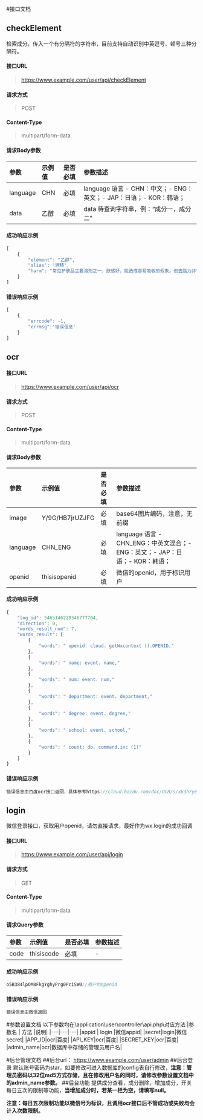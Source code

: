 #接口文档
## checkElement
检索成分，传入一个有分隔符的字符串，目前支持自动识别中英逗号、顿号三种分隔符。
#### 接口URL
> https://www.example.com/user/api/checkElement

#### 请求方式
> POST

#### Content-Type
> multipart/form-data






#### 请求Body参数

| 参数        | 示例值   | 是否必填   |  参数描述  |
| :--------   | :-----  | :-----  | :----  |
| language     | CHN |  必填 | language 语言 - CHN：中文；- ENG：英文；- JAP：日语；- KOR：韩语； |
| data     | 乙醇 |  必填 | data 待查询字符串，例：“成分一，成分二” |

#### 成功响应示例
```javascript
[
	{
		"element": "乙醇",
		"alias": "酒精",
		"harm": "常见护肤品主要溶剂之一，肤感好，能造成容易吸收的假象。但去脂力非常强，而且刺激性较强，长期使用会导致角质变薄，皮肤变干失去光泽以及更敏感。因此当乙醇在成分表中排名前5位的时候，干性皮肤，敏感肌或婴幼儿等需要谨慎使用或避免使用。"
	}
]
```


#### 错误响应示例
```javascript
[
	{
		"errcode": -1,
		"errmsg":'错误信息'
	}
]
```


## ocr

#### 接口URL
> https://www.example.com/user/api/ocr

#### 请求方式
> POST

#### Content-Type
> multipart/form-data






#### 请求Body参数

| 参数        | 示例值   | 是否必填   |  参数描述  |
| :--------   | :-----  | :-----  | :----  |
| image     | Y/9G/HB7jrUZJFG |  必填 | base64图片编码，注意，无前缀 |
| language     | CHN_ENG |  必填 | language 语言 - CHN_ENG：中英文混合；- ENG：英文；- JAP：日语；- KOR：韩语； |
| openid     | thisisopenid |  必填 | 微信的openid，用于标识用户 |

#### 成功响应示例
```javascript
{
	"log_id": 5465146229346777704,
	"direction": 0,
	"words_result_num": 7,
	"words_result": [
		{
			"words": " openid: cloud. getWxcontext ().OPENID,"
		},
		{
			"words": " name: event. name,"
		},
		{
			"words": " num: event. num,"
		},
		{
			"words": " department: event. department,"
		},
		{
			"words": " degree: event. degree,"
		},
		{
			"words": " school: event. school,"
		},
		{
			"words": " count: db. command.inc (1)"
		}
	]
}
```


#### 错误响应示例
```javascript
错误信息由百度ocr接口返回，具体参考https://cloud.baidu.com/doc/OCR/s/xk3h7ye3f
```
## login
微信登录接口，获取用户openid，请勿直接请求，最好作为wx.login的成功回调
#### 接口URL
> https://www.example.com/user/api/login

#### 请求方式
> GET

#### Content-Type
> multipart/form-data

#### 请求Query参数

| 参数        | 示例值   | 是否必填   |  参数描述  |
| :--------   | :-----  | :-----  | :----  |
| code     | thisiscode | 必填 | - |






#### 成功响应示例
```javascript
o5B384lpOM8FkgYghyPrg0PciSW0//用户的openid
```


#### 错误响应示例
```javascript
错误信息由微信返回
```

#参数设置文档
以下参数均在\application\user\controller\api.php\对应方法
|参数名 |  方法 |说明|
|---|---|---|
|appid |  login  |微信appid|
|secret|login|微信secret|
|APP_ID|ocr|百度|
|API_KEY|ocr|百度|
|SECRET_KEY|ocr|百度|
|admin_name|ocr|数据库中存储的管理员用户名|


#后台管理文档
##后台url：
https://www.example.com/user/admin
##后台登录
默认账号密码为star，如要修改可进入数据库的config表自行修改，**注意：管理员密码以32位md5方式存储，且在修改用户名的同时，请修改参数设置文档中的admin_name参数。**
##后台功能
提供成分查看，成分删除，增加成分，开关每日五次的限制等功能，**当增加成分时，若某一栏为空，请填写null。**

**注意：每日五次限制功能以微信号为标识，且调用ocr接口后不管成功或失败均会计入次数限制。**

